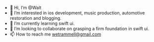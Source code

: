 - 👋 Hi, I’m @Walt
- 👀 I’m interested in ios development, music production, automotive restoration and blogging.
- 🌱 I’m currently learning swift ui.
- 💞️ I’m looking to collaborate on grasping a firm foundation in swift ui.
- 📫 How to reach me wetrammell@gmail.com

<!---
wetrammell/wetrammell is a ✨ special ✨ repository because its `README.md` (this file) appears on your GitHub profile.
You can click the Preview link to take a look at your changes.
--->
